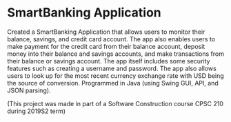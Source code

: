 # SmartBanking Application
Created a SmartBanking Application that allows users to monitor their balance, savings, and credit card account. The app also enables users to make payment for the credit card from their balance account, deposit money into their balance and savings accounts, and make transactions from their balance or savings account. The app itself includes some security features such as creating a username and password. The app also allows users to look up for the most recent currency exchange rate with USD being the source of conversion. 
Programmed in Java (using Swing GUI, API, and JSON parsing).

(This project was made in part of a Software Construction course CPSC 210 during 2019S2 term)

